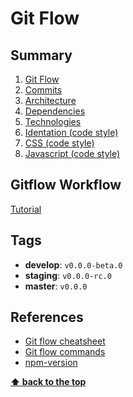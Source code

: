 # Git Flow

## Summary

1. [Git Flow](./01-git-flow.md)
2. [Commits](./02-commits.md)
3. [Architecture](./03-architecture.md)
4. [Dependencies](./04-dependencies.md)
5. [Technologies](./05-technologies.md)
6. [Identation (code style)](./06-identation-code-style.md)
7. [CSS (code style)](./07-css-code-style.md)
8. [Javascript (code style)](./08-javascript-code-style.md)

## Gitflow Workflow

[Tutorial](https://www.atlassian.com/git/tutorials/comparing-workflows/gitflow-workflow)

## Tags

- **develop**: `v0.0.0-beta.0`
- **staging**: `v0.0.0-rc.0`
- **master**: `v0.0.0`

## References

- [Git flow cheatsheet](http://danielkummer.github.io/git-flow-cheatsheet/)
- [Git flow commands](https://gist.github.com/JamesMGreene/cdd0ac49f90c987e45ac)
- [npm-version](https://docs.npmjs.com/cli/version)

**[⬆ back to the top](#summary)**

